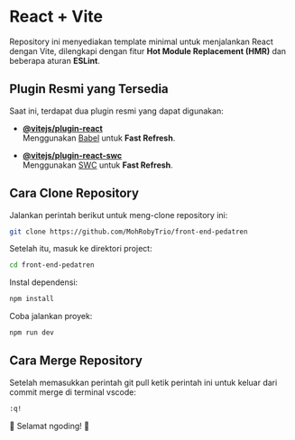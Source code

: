 # React + Vite

Repository ini menyediakan template minimal untuk menjalankan React dengan Vite, dilengkapi dengan fitur **Hot Module Replacement (HMR)** dan beberapa aturan **ESLint**.

## Plugin Resmi yang Tersedia

Saat ini, terdapat dua plugin resmi yang dapat digunakan:

- **[@vitejs/plugin-react](https://github.com/vitejs/vite-plugin-react/blob/main/packages/plugin-react/README.md)**  
  Menggunakan [Babel](https://babeljs.io/) untuk **Fast Refresh**.
  
- **[@vitejs/plugin-react-swc](https://github.com/vitejs/vite-plugin-react-swc)**  
  Menggunakan [SWC](https://swc.rs/) untuk **Fast Refresh**.

## Cara Clone Repository

Jalankan perintah berikut untuk meng-clone repository ini:

```sh
git clone https://github.com/MohRobyTrio/front-end-pedatren
```
Setelah itu, masuk ke direktori project:
```sh
cd front-end-pedatren
```
Instal dependensi:
```sh
npm install
```
Coba jalankan proyek:
```sh
npm run dev
```

## Cara Merge Repository

Setelah memasukkan perintah git pull ketik perintah ini untuk keluar dari commit merge di terminal vscode:
```sh
:q!
```

🚀 Selamat ngoding! 🎉
